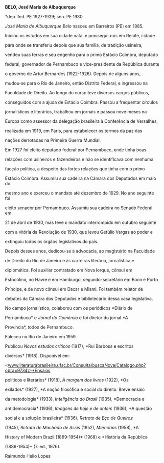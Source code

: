 **BELO, José Maria de Albuquerque**



\*dep. fed. PE 1927-1929; sen. PE 1930.



*José Maria de Albuquerque Belo* nasceu em Barreiros (PE) em 1885.



Iniciou os estudos em sua cidade natal e prosseguiu-os em Recife, cidade

para onde se transferiu depois que sua família, de tradição usineira,

vendeu suas terras e seu engenho para o primo Estácio Coimbra, deputado

federal, governador de Pernambuco e vice-presidente da República durante

o governo de Artur Bernardes (1922-1926). Depois de alguns anos,

mudou-se para o Rio de Janeiro, então Distrito Federal, e ingressou na

Faculdade de Direito. Ao longo do curso teve diversos cargos públicos,

conseguidos com a ajuda de Estácio Coimbra. Passou a frequentar círculos

jornalísticos e literários, trabalhou em jornais e passou nove meses na

Europa como assessor da delegação brasileira à Conferência de Versalhes,

realizada em 1919, em Paris, para estabelecer os termos da paz das

nações derrotadas na Primeira Guerra Mundial.



Em 1927 foi eleito deputado federal por Pernambuco, onde tinha boas

relações com usineiros e fazendeiros e não se identificava com nenhuma

facção política, a despeito das fortes relações que tinha com o primo

Estácio Coimbra. Assumiu sua cadeira na Câmara dos Deputados em maio do

mesmo ano e exerceu o mandato até dezembro de 1929. No ano seguinte foi

eleito senador por Pernambuco. Assumiu sua cadeira no Senado Federal em

21 de abril de 1930, mas teve o mandato interrompido em outubro seguinte

com a vitória da Revolução de 1930, que levou Getúlio Vargas ao poder e

extinguiu todos os órgãos legislativos do país.



Depois desses anos, dedicou-se à advocacia, ao magistério na Faculdade

de Direito do Rio de Janeiro e às carreiras literária, jornalística e

diplomática. Foi auxiliar contratado em Nova Iorque, cônsul em

Estocolmo, no Havre e em Hamburgo, segundo-secretário em Bonn e Porto

Príncipe, e de novo cônsul em Dacar e Miami. Foi também relator de

debates da Câmara dos Deputados e bibliotecário dessa casa legislativa.



No campo jornalístico, colaborou com os periódicos *Diário de

Pernambuco* e *Jornal do Comércio* e foi diretor do jornal *A

Província*, todos de Pernambuco.



Faleceu no Rio de Janeiro em 1959.



Publicou *Novos estudos críticos* (1917), *Rui Barbosa e escritos

diversos* (1918). Disponível em:

\<www.literaturabrasileira.ufsc.br/Consulta/buscaNova/Catalogo.php?obra=9734\>*Ensaios

políticos e literários* (1918), *À margem dos livros* (1922), *Os

exilados* (1927), *A noção filosófica e social do direito. Breve ensaio

da metodologia* (1933), *Inteligência do Brasil* (1935), *Democracia e

antidemocracia* (1936), *Imagens de hoje e de ontem* (1936), *A questão

social e a solução brasileira* (1936), *Retrato de Eça de Queiroz*

(1945), *Retrato de Machado de Assis* (1952), *Memórias* (1958), *A

History of Modern Brazil (1889-1954)* (1968) e *História da República

(1889-1954)* (7. ed., 1976).



Raimundo Helio Lopes



